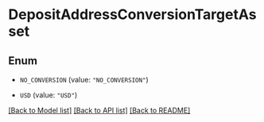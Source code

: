 # DepositAddressConversionTargetAsset

## Enum


* `NO_CONVERSION` (value: `"NO_CONVERSION"`)

* `USD` (value: `"USD"`)


[[Back to Model list]](../README.md#documentation-for-models) [[Back to API list]](../README.md#documentation-for-api-endpoints) [[Back to README]](../README.md)


